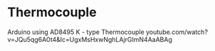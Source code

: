 # Thermocouple
Arduino using AD8495 K - type Thermocouple
youtube.com/watch?v=JQu5qg6A0t4&lc=UgxMsHxwNghLAjrGImN4AaABAg
